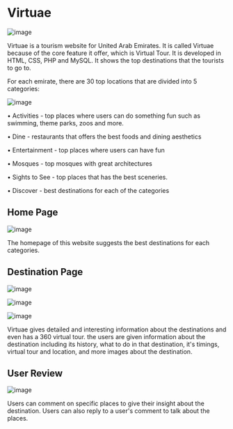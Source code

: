 # Virtuae

![image](https://user-images.githubusercontent.com/71811359/174152893-e0b1e48c-0497-4f3c-9e46-8468a6e8d114.png)

Virtuae is a tourism website for United Arab Emirates. It is called Virtuae because of the core feature it offer, which is Virtual Tour.  It is developed in HTML, CSS, PHP and MySQL. 
It shows the top destinations that the tourists to go to. 

For each emirate, there are 30 top locations that are divided into 5 categories: 

![image](https://user-images.githubusercontent.com/71811359/174152978-79497526-105f-4ac1-b591-50c37de7bd2d.png)

• Activities - top places where users can do something fun such as swimming, theme parks, zoos and more.

• Dine -  restaurants that offers the best foods and dining aesthetics

• Entertainment - top places where users can have fun

• Mosques - top mosques with great architectures

• Sights to See - top places that has the best sceneries.

• Discover - best destinations for each of the categories 



## Home Page

![image](https://user-images.githubusercontent.com/71811359/174153113-7ecd13b2-3b09-4195-8759-e809b6c44a53.png)

The homepage of this website suggests the best destinations for each categories. 


## Destination Page

![image](https://user-images.githubusercontent.com/71811359/174154231-d859d65f-aece-4d31-b030-e613c4493735.png)

![image](https://user-images.githubusercontent.com/71811359/174154282-ee60373a-3ae5-4106-9208-df1d4a9c06d7.png)

![image](https://user-images.githubusercontent.com/71811359/174154400-ac2e8a07-aa34-428c-a319-3bb17887d811.png)



Virtuae gives detailed and interesting information about the destinations and even has a 360 virtual tour.  the users are given information about the destination including its history, what to do in that destination, it's timings, virtual tour and
location, and  more images about the destination. 

## User Review

![image](https://user-images.githubusercontent.com/71811359/174154982-aa855703-95f7-49cd-a3de-209d930bbc76.png)

Users can comment on specific places to give their insight about the destination. Users can also reply to a user's comment to talk about the places.

